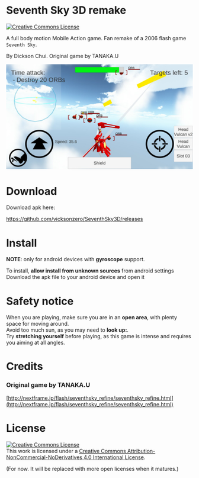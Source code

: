 # Seventh Sky 3D remake

<a rel="license" href="http://creativecommons.org/licenses/by-nc-nd/4.0/"><img alt="Creative Commons License" style="border-width:0" src="https://i.creativecommons.org/l/by-nc-nd/4.0/88x31.png" /></a>


A full body motion Mobile Action game. Fan remake of a 2006 flash game `Seventh Sky`.

By Dickson Chui. Original game by TANAKA.U

![Screenshot. A red and white feminine mech flying in the sky, barely escaping enemy fire from the background][screenshot1]

# Download

Download apk here:

https://github.com/vicksonzero/SeventhSky3D/releases

# Install

**NOTE**: only for android devices with **gyroscope** support.

To install, **allow install from unknown sources** from android settings  
Download the apk file to your android device and open it

# Safety notice

When you are playing, make sure you are in an **open area**, with plenty space for moving around.  
Avoid too much sun, as you may need to **look up:**.  
Try **stretching yourself** before playing, as this game is intense and requires you aiming at all angles.

# Credits

### Original game by TANAKA.U

[http://nextframe.jp/flash/seventhsky_refine/seventhsky_refine.html](http://nextframe.jp/flash/seventhsky_refine/seventhsky_refine.html)


[screenshot1]: https://github.com/vicksonzero/SeventhSky3D/blob/master/screenshots/20161001235444_p.jpg


# License

<a rel="license" href="http://creativecommons.org/licenses/by-nc-nd/4.0/"><img alt="Creative Commons License" style="border-width:0" src="https://i.creativecommons.org/l/by-nc-nd/4.0/88x31.png" /></a><br />This work is licensed under a <a rel="license" href="http://creativecommons.org/licenses/by-nc-nd/4.0/">Creative Commons Attribution-NonCommercial-NoDerivatives 4.0 International License</a>.

(For now. It will be replaced with more open licenses when it matures.)
